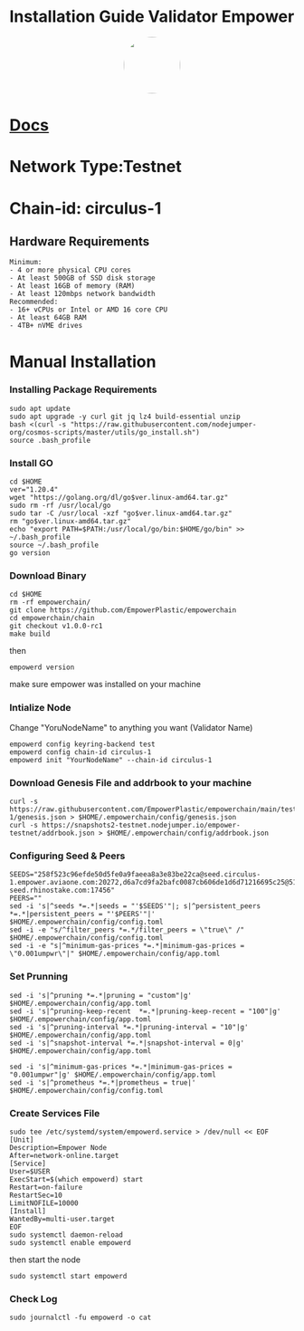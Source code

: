 # Installation Guide Validator Empower

<p align="center">
  <img style="margin: auto; height: 100px; border-radius: 50%;" src="https://user-images.githubusercontent.com/65535542/244278045-aa939243-febb-4f46-9014-7d85b59423d9.jpg">
</p>


# [Docs](https://docs.empowerchain.io/validators/validator-setup)

# Network Type:Testnet
# Chain-id: circulus-1

## Hardware Requirements
```
Minimum:
- 4 or more physical CPU cores
- At least 500GB of SSD disk storage
- At least 16GB of memory (RAM)
- At least 120mbps network bandwidth
Recommended:
- 16+ vCPUs or Intel or AMD 16 core CPU
- At least 64GB RAM
- 4TB+ nVME drives
```

# Manual Installation

### Installing Package Requirements
```
sudo apt update
sudo apt upgrade -y curl git jq lz4 build-essential unzip
bash <(curl -s "https://raw.githubusercontent.com/nodejumper-org/cosmos-scripts/master/utils/go_install.sh")
source .bash_profile
```

### Install GO
```
cd $HOME
ver="1.20.4"
wget "https://golang.org/dl/go$ver.linux-amd64.tar.gz"
sudo rm -rf /usr/local/go
sudo tar -C /usr/local -xzf "go$ver.linux-amd64.tar.gz"
rm "go$ver.linux-amd64.tar.gz"
echo "export PATH=$PATH:/usr/local/go/bin:$HOME/go/bin" >> ~/.bash_profile
source ~/.bash_profile
go version
```

### Download Binary
```
cd $HOME
rm -rf empowerchain/
git clone https://github.com/EmpowerPlastic/empowerchain
cd empowerchain/chain
git checkout v1.0.0-rc1
make build
```

then
```
empowerd version
```
make sure empower was installed on your machine

### Intialize Node
Change "YoruNodeName" to anything you want (Validator Name)
```
empowerd config keyring-backend test
empowerd config chain-id circulus-1
empowerd init "YourNodeName" --chain-id circulus-1
```

### Download Genesis File and addrbook to your machine
```
curl -s https://raw.githubusercontent.com/EmpowerPlastic/empowerchain/main/testnets/circulus-1/genesis.json > $HOME/.empowerchain/config/genesis.json
curl -s https://snapshots2-testnet.nodejumper.io/empower-testnet/addrbook.json > $HOME/.empowerchain/config/addrbook.json
```

### Configuring Seed & Peers
```
SEEDS="258f523c96efde50d5fe0a9faeea8a3e83be22ca@seed.circulus-1.empower.aviaone.com:20272,d6a7cd9fa2bafc0087cb606de1d6d71216695c25@51.159.161.174:26656,babc3f3f7804933265ec9c40ad94f4da8e9e0017@testnet-seed.rhinostake.com:17456"
PEERS=""
sed -i 's|^seeds *=.*|seeds = "'$SEEDS'"|; s|^persistent_peers *=.*|persistent_peers = "'$PEERS'"|' $HOME/.empowerchain/config/config.toml
sed -i -e "s/^filter_peers *=.*/filter_peers = \"true\" /" $HOME/.empowerchain/config/config.toml
sed -i -e "s|^minimum-gas-prices *=.*|minimum-gas-prices = \"0.001umpwr\"|" $HOME/.empowerchain/config/app.toml
```

### Set Prunning
```
sed -i 's|^pruning *=.*|pruning = "custom"|g' $HOME/.empowerchain/config/app.toml
sed -i 's|^pruning-keep-recent  *=.*|pruning-keep-recent = "100"|g' $HOME/.empowerchain/config/app.toml
sed -i 's|^pruning-interval *=.*|pruning-interval = "10"|g' $HOME/.empowerchain/config/app.toml
sed -i 's|^snapshot-interval *=.*|snapshot-interval = 0|g' $HOME/.empowerchain/config/app.toml

sed -i 's|^minimum-gas-prices *=.*|minimum-gas-prices = "0.001umpwr"|g' $HOME/.empowerchain/config/app.toml
sed -i 's|^prometheus *=.*|prometheus = true|' $HOME/.empowerchain/config/config.toml
```

### Create Services File
```
sudo tee /etc/systemd/system/empowerd.service > /dev/null << EOF
[Unit]
Description=Empower Node
After=network-online.target
[Service]
User=$USER
ExecStart=$(which empowerd) start
Restart=on-failure
RestartSec=10
LimitNOFILE=10000
[Install]
WantedBy=multi-user.target
EOF
sudo systemctl daemon-reload
sudo systemctl enable empowerd
```
then start the node
```
sudo systemctl start empowerd
```

### Check Log
```
sudo journalctl -fu empowerd -o cat
```


